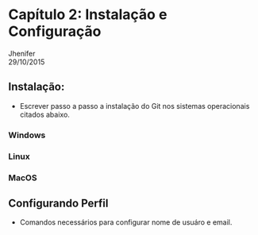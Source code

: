 # Capítulo 2: Instalação e Configuração
Jhenifer  
29/10/2015  



## Instalação:
 - Escrever passo a passo a instalação do Git nos sistemas operacionais citados abaixo.
 
### Windows

### Linux

### MacOS

## Configurando Perfil
- Comandos necessários para configurar nome de usuáro e email.
